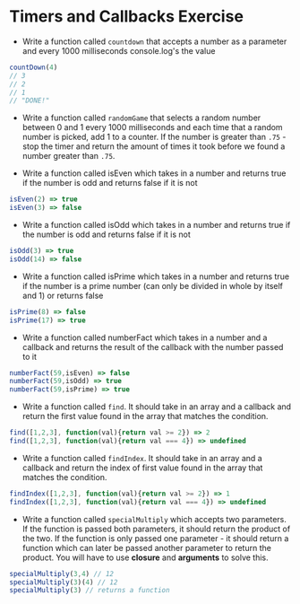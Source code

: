 # Timers and Callbacks Exercise

- Write a function called `countdown` that accepts a number as a parameter and every 1000 milliseconds console.log's the value 

```javascript
countDown(4)
// 3
// 2
// 1
// "DONE!"
```

- Write a function called `randomGame` that selects a random number between 0 and 1 every 1000 milliseconds and each time that a random number is picked, add 1 to a counter. If the number is greater than `.75` - stop the timer and return the amount of times it took before we found a number greater than `.75`.

- Write a function called isEven which takes in a number and returns true if the number is odd and returns false if it is not

```javascript
isEven(2) => true
isEven(3) => false
```

- Write a function called isOdd which takes in a number and returns true if the number is odd and returns false if it is not

```javascript
isOdd(3) => true
isOdd(14) => false
```

- Write a function called isPrime which takes in a number and returns true if the number is a prime number (can only be divided in whole by itself and 1) or returns false

```javascript
isPrime(8) => false
isPrime(17) => true
```

- Write a function called numberFact which takes in a number and a callback and returns the result of the callback with the number passed to it

```javascript
numberFact(59,isEven) => false
numberFact(59,isOdd) => true
numberFact(59,isPrime) => true
```

- Write a function called `find`. It should take in an array and a callback and return the first value found in the array that matches the condition. 

```javascript
find([1,2,3], function(val){return val >= 2}) => 2
find([1,2,3], function(val){return val === 4}) => undefined
```

- Write a function called `findIndex`. It should take in an array and a callback and return the index of first value found in the array that matches the condition. 

```javascript
findIndex([1,2,3], function(val){return val >= 2}) => 1
findIndex([1,2,3], function(val){return val === 4}) => undefined
```

- Write a function called `specialMultiply` which accepts two parameters. If the function is passed both parameters, it should return the product of the two. If the function is only passed one parameter - it should return a function which can later be passed another parameter to return the product. You will have to use **closure** and **arguments** to solve this.

```javascript
specialMultiply(3,4) // 12
specialMultiply(3)(4) // 12
specialMultiply(3) // returns a function 
```
